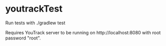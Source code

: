 # youtrackTest

Run tests with ./gradlew test

Requires YouTrack server to be running on http://localhost:8080 with root password "root".

